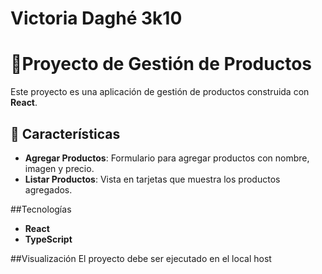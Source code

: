 # Victoria Daghé 3k10
# 🍔Proyecto de Gestión de Productos

Este proyecto es una aplicación de gestión de productos construida con **React**.
## 🚀 Características

- **Agregar Productos**: Formulario para agregar productos con nombre, imagen y precio.
- **Listar Productos**: Vista en tarjetas que muestra los productos agregados.

##Tecnologías 

- **React**
- **TypeScript**

##Visualización
El proyecto debe ser ejecutado en el local host 

